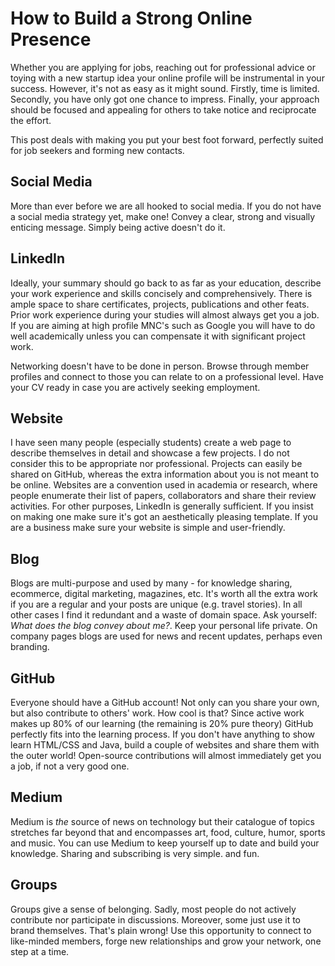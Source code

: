 # How to Build a Strong Online Presence

Whether you are applying for jobs, reaching out for professional advice or toying with a new startup idea your online profile will be instrumental in your success. However, it's not as easy as it might sound. Firstly, time is limited. Secondly, you have only got one chance to impress. Finally, your approach should be focused and appealing for others to take notice and reciprocate the effort.

This post deals with making you put your best foot forward, perfectly suited for job seekers and forming new contacts.

## Social Media
More than ever before we are all hooked to social media. If you do not have a social media strategy yet, make one! Convey a clear, strong and visually enticing message. Simply being active doesn't do it.

## LinkedIn
Ideally, your summary should go back to as far as your education, describe your work experience and skills concisely and comprehensively. There is ample space to share certificates, projects, publications and other feats. Prior work experience during your studies will almost always get you a job. If you are aiming at high profile MNC's such as Google you will have to do well academically unless you can compensate it with significant project work.

Networking doesn't have to be done in person. Browse through member profiles and connect to those you can relate to on a professional level. Have your CV ready in case you are actively seeking employment.

## Website
I have seen many people (especially students) create a web page to describe themselves in detail and showcase a few projects. I do not consider this to be appropriate nor professional. Projects can easily be shared on GitHub, whereas the extra information about you is not meant to be online. Websites are a convention used in academia or research, where people enumerate their list of papers, collaborators and share their review activities. For other purposes, LinkedIn is generally sufficient. If you insist on making one make sure it's got an aesthetically pleasing template. If you are a business make sure your website is simple and user-friendly.

## Blog
Blogs are multi-purpose and used by many - for knowledge sharing, ecommerce, digital marketing, magazines, etc. It's worth all the extra work if you are a regular and your posts are unique (e.g. travel stories). In all other cases I find it redundant and a waste of domain space. Ask yourself: *What does the blog convey about me?*. Keep your personal life private. On company pages blogs are used for news and recent updates, perhaps even branding.

## GitHub
Everyone should have a GitHub account! Not only can you share your own, but also contribute to others' work. How cool is that? Since active work makes up 80% of our learning (the remaining is 20% pure theory) GitHub perfectly fits into the learning process. If you don't have anything to show learn HTML/CSS and Java, build a couple of websites and share them with the outer world! Open-source contributions will almost immediately get you a job, if not a very good one.

## Medium
Medium is *the* source of news on technology but their catalogue of topics stretches far beyond that and encompasses art, food, culture, humor, sports and music. You can use Medium to keep yourself up to date and build your knowledge. Sharing and subscribing is very simple. and fun.

## Groups
Groups give a sense of belonging. Sadly, most people do not actively contribute nor participate in discussions. Moreover, some just use it to brand themselves. That's plain wrong! Use this opportunity to connect to like-minded members, forge new relationships and grow your network, one step at a time.
